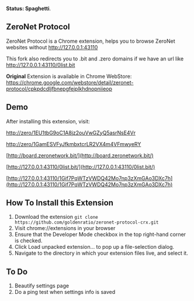 **Status: Spaghetti**.

**ZeroNet Protocol**
-----------------------------

ZeroNet Protocol is a Chrome extension, helps you to browse ZeroNet websites without http://127.0.0.1:43110

This fork also redirects you to .bit and .zero domains if we have an url like http://127.0.0.1:43110/0list.bit

**Original** Extension is available in Chrome WebStore: https://chrome.google.com/webstore/detail/zeronet-protocol/cpkpdcdljfbnepgfejplkhdnopniieop

**Demo**
-----------------------------
After installing this extension, visit:

[http://zero/1EU1tbG9oC1A8jz2ouVwGZyQ5asrNsE4Vr](http://zero/1EU1tbG9oC1A8jz2ouVwGZyQ5asrNsE4Vr)

[http://zero/1GamESVFyJfkmbxtcrLR2VX4m4VFmwyeRY](http://zero/1GamESVFyJfkmbxtcrLR2VX4m4VFmwyeRY)

[http://board.zeronetwork.bit/](http://board.zeronetwork.bit/)

[http://127.0.0.1:43110/0list.bit/](http://127.0.0.1:43110/0list.bit/)

[http://127.0.0.1:43110/1Gif7PqWTzVWDQ42Mo7np3zXmGAo3DXc7h](http://127.0.0.1:43110/1Gif7PqWTzVWDQ42Mo7np3zXmGAo3DXc7h)

**How To Install this Extension**
-----------------------------

1. Download the extension ```git clone https://github.com/goldenratio/zeronet-protocol-crx.git ```
2. Visit chrome://extensions in your browser
3. Ensure that the Developer Mode checkbox in the top right-hand corner is checked.
4. Click Load unpacked extension… to pop up a file-selection dialog.
5. Navigate to the directory in which your extension files live, and select it.


**To Do**
-----------------------------

1. Beautify settings page
2. Do a ping test when settings info is saved
